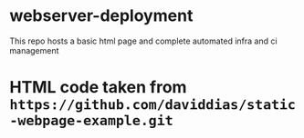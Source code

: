 # webserver-deployment
This repo hosts a basic html page and complete automated infra and ci management


# HTML code taken from `https://github.com/daviddias/static-webpage-example.git`